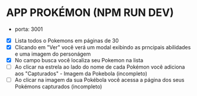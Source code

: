 # APP PROKÉMON (NPM RUN DEV)

- porta: 3001

- [x] Lista todos o Pokemons em páginas de 30
- [x] Clicando em "Ver" você verá um modal exibindo as prncipais abilidades e uma imagem do personágem
- [x] No campo busca você localiza seu Pokemon na lista
- [ ] Ao clicar na estrela ao lado do nome de cada Pokémon você adiciona aos "Capturados" - Imagem da Pokebola (incompleto)
- [ ] Ao clicar na imagem da sua Pokébola você acessa a página dos seus Pokémons capturados (incompleto)
